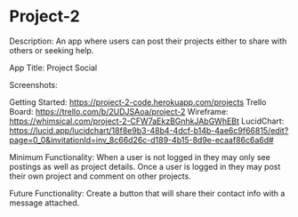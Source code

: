 # Project-2

Description: An app where users can post their projects either to share with others or seeking help.

App Title: Project Social

Screenshots: 

Getting Started: https://project-2-code.herokuapp.com/projects
Trello Board: https://trello.com/b/2UDJSAoa/project-2
Wireframe: https://whimsical.com/project-2-CFW7aEkzBGnhkJAbGWhEBt
LucidChart: https://lucid.app/lucidchart/18f8e9b3-48b4-4dcf-b14b-4ae6c9f66815/edit?page=0_0&invitationId=inv_8c66d26c-d189-4b15-8d9e-ecaaf86c6a6d#

Minimum Functionality: When a user is not logged in they may only see postings as well as project details. Once a user is logged in they may post their own project and comment on other projects.

Future Functionality: Create a button that will share their contact info with a message attached.
